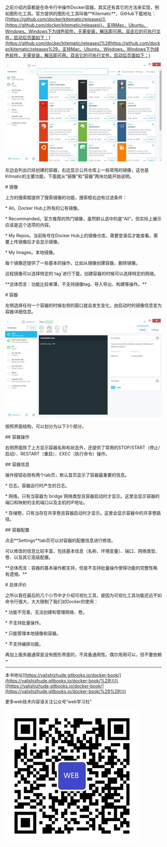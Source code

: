 之前介绍内容都是在命令行中操作Docker容器，其实还有其它的方法来实现，例如图形化工具。官方提供的图形化工具叫做\*\*Kitematic\*\*，GitHub下载地址：\[[https://github.com/docker/kitematic/releases\]\(https://github.com/docker/kitematic/releases\)，支持Mac、Ubuntu、Windows。Windows下为绿色软件，无需安装，解压即可用。双击它的可执行文件，启动后页面如下：](https://github.com/docker/kitematic/releases]%28https://github.com/docker/kitematic/releases%29，支持Mac、Ubuntu、Windows。Windows下为绿色软件，无需安装，解压即可用。双击它的可执行文件，启动后页面如下：)

![](/assets/160b5961aad45044.jpg)

左边会列出已经创建的容器，右边显示公共仓库上一些常用的镜像，这也是Kitmatic的主要功能，下面就从“镜像”和“容器”两块功能开始说明。

\# 镜像

上方的搜索框提供了搜索镜像的功能，搜索框右边有过滤条件：

\* All。Docker Hub上所有的公有镜像。

\* Recommanded。官方推荐的热门镜像，虽然默认选中的是“All”，但实际上展示应该是这个选项的内容。

\* My Repos。当前账号在Docker Hub上的镜像仓库，需要登录后才能查看，需要上传镜像后才会显示镜像。

\* My Images。本地镜像。

每个镜像还提供了一些基本的操作，比如从镜像创建容器，删除镜像。

远程镜像可以选择特定的\`tag\`进行下载，创建容器的时候可以选择特定的网络。

\*\*总体而言：功能比较单薄，不支持镜像tag、导入导出、构建等操作。\*\*

\# 容器

左侧选择任何一个容器的时候右侧的窗口就会发生变化，由启动时的镜像信息变为容器详细信息。

![](/assets/160b5ab8980794cb.jpg)

按照界面结构，可以划分为以下3个部分。

\#\# 容器操作

右侧界面除了上方显示容器名称和状态外，还提供了常用的STOP/START（停止/启动）、RESTART（重启）、EXEC（执行命令）操作。

\#\# 容器信息

操作按钮右侧有两个tab页，默认首页显示了容器最重要的信息。

\* 日志。容器运行时产生的日志。

\* 网络。只有当容器为\`bridge\`网络类型且容器启动时才显示。这里会显示容器的端口和映射的主机端口以及主机的IP地址。

\* 存储卷。只有当存在共享卷且容器启动时才显示。这里会显示容器中的共享卷路径。

\#\# 容器配置

点击\*\*Settings\*\*tab页可以对容器的配置信息进行修改。

可以修改的信息比较丰富，包括基本信息（名称、环境变量）、端口、网络类型、卷、以及其它高级配置。

\*\*总体而言：容器的基本操作都支持，但是不支持批量操作使得功能的完整性略有遗憾。\*\*

\# 总体评价

之所以我在最后的几个小节中才介绍可视化工具，是因为可视化工具功能还远不如命令行强大，大大限制了我们对Docker的使用：

\* 功能不完善，无法创建和管理网络、卷。

\* 不支持批量操作。

\* 只能管理本地镜像和容器。

\* 不支持编排功能。

再加上服务器通常是没有图形界面的，不具备通用性。偶尔用用可以，但不要依赖~

---

本书地址\[[https://yalishizhude.gitbooks.io/docker-book/](https://yalishizhude.gitbooks.io/docker-book/%29\)\]\([https://yalishizhude.gitbooks.io/docker-book/](https://yalishizhude.gitbooks.io/docker-book/%29%29\)\)

更多web技术内容请关注公众号“web学习社”

![](/assets/webclub.jpg)

